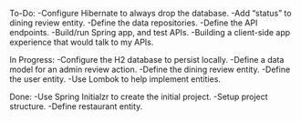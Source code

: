 To-Do:
-Configure Hibernate to always drop the database.
-Add “status” to  dining review entity.
-Define the data repositories.
-Define the API endpoints.
-Build/run Spring app, and test APIs.
-Building a client-side app experience that would talk to my APIs.

In Progress:
-Configure the H2 database to persist locally.
-Define a data model for an admin review action.
-Define the dining review entity.
-Define the user entity.
-Use Lombok to help implement entities.

Done:
-Use Spring Initialzr to create the initial project.
-Setup project structure.
-Define restaurant entity.